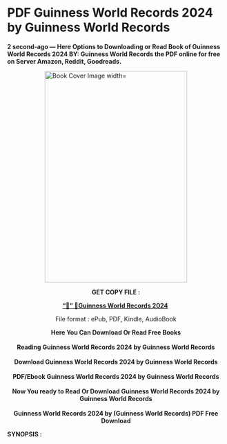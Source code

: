 # PDF Guinness World Records 2024 by Guinness World Records
<p><strong>2 second-ago &mdash; Here Options to Downloading or Read Book of Guinness World Records 2024 BY: Guinness World Records the PDF online for free on Server Amazon, Reddit, Goodreads.</strong></p><p><a href="https://educationsharingacademy.cloud/?book=1913484378"><img style="display: block; margin-left: auto; margin-right: auto;" src="https://i.gr-assets.com/images/S/compressed.photo.goodreads.com/books/1676323895l/65214466.jpg" alt="Book Cover Image width=" width="330" height="488" /></a></p><p style="text-align: center;"><strong>GET COPY FILE :</strong></p><p style="text-align: center;"><strong><a href="https://educationsharingacademy.cloud/?book=1913484378" target="_blank" rel="noopener">“📢” 🔗Guinness World Records 2024</a>&nbsp;</strong></p><p style="text-align: center;">File format : ePub, PDF, Kindle, AudioBook</p><div style="text-align: center;"><strong>Here You Can Download Or Read Free Books</strong></div><div style="text-align: center;">&nbsp;</div><div style="text-align: center;"><strong>Reading Guinness World Records 2024 by Guinness World Records</strong></div><div style="text-align: center;">&nbsp;</div><div style="text-align: center;"><strong>Download Guinness World Records 2024 by Guinness World Records</strong></div><div style="text-align: center;">&nbsp;</div><div style="text-align: center;"><strong>PDF/Ebook Guinness World Records 2024 by Guinness World Records</strong></div><div style="text-align: center;">&nbsp;</div><div style="text-align: center;"><strong>Now You ready to Read Or Download Guinness World Records 2024 by Guinness World Records</strong></div><div style="text-align: center;">&nbsp;</div><div style="text-align: center;"><strong>Guinness World Records 2024 by (Guinness World Records) PDF Free Download</strong></div><p><strong>SYNOPSIS :</strong></p><p></p>
